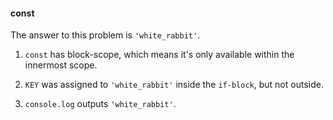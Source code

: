 #### const

The answer to this problem is `'white_rabbit'`.

1. `const` has block-scope, which means it's only available within the innermost scope.

2. `KEY` was assigned to `'white_rabbit'` inside the `if-block`, but not outside.

3. `console.log` outputs `'white_rabbit'`.